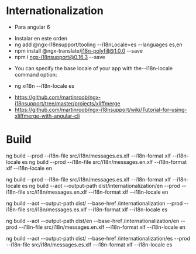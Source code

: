 # Internationalization

* Para angular 6
- Instalar en este orden
- ng add @ngx-i18nsupport/tooling --i18nLocale=es --languages es,en
- npm install @ngx-translate/i18n-polyfill@1.0.0 --save
- npm i ngx-i18nsupport@0.16.3 --save

* You can specify the base locale of your app with the--i18n-locale command option:
- ng xi18n --i18n-locale es

* https://github.com/martinroob/ngx-i18nsupport/tree/master/projects/xliffmerge
* https://github.com/martinroob/ngx-i18nsupport/wiki/Tutorial-for-using-xliffmerge-with-angular-cli


# Build
ng build --prod --i18n-file src/i18n/messages.es.xlf --i18n-format xlf --i18n-locale es
ng build --prod --i18n-file src/i18n/messages.en.xlf --i18n-format xlf --i18n-locale en

ng build --prod --i18n-file src/i18n/messages.es.xlf --i18n-format xlf --i18n-locale es
ng build --aot --output-path dist/internationalization/en --prod --i18n-file src/i18n/messages.en.xlf --i18n-format xlf --i18n-locale en

ng build --aot --output-path dist/ --base-href /internationalization --prod --i18n-file src/i18n/messages.es.xlf --i18n-format xlf --i18n-locale es

ng build --aot --output-path dist/en --base-href /internationalization/en --prod --i18n-file src/i18n/messages.en.xlf --i18n-format xlf --i18n-locale en

ng build --aot --output-path dist/ --base-href /internationalization/es --prod --i18n-file src/i18n/messages.es.xlf --i18n-format xlf --i18n-locale es